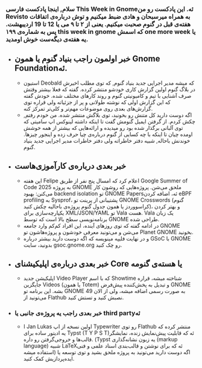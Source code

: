 ### سلام, اینجا پادکست فارسی This Week in Gnomeئه. این پادکست رو من Revisto به همراه میرسبحان و هادی ضبط میکنیم و توش درباره‌ی اتفاقات هفته‌ی قبل در گنوم صحبت میکنیم. یعنی از ۲ تا ۹ می یا  12 تا 19 اردیبهشت. پس به شماره‌ی ۱۹۹ this week in gnome که اسمش one more week یا یه هفته‌ی دیگه‌ست خوش اومدید. 


- ## خبر اولمون راجب بنیاد گنوم یا همون Gnome Foundationئه.
	- استیون Deobald که میشه مدیر اجرایی جدید بنیاد گنوم,  که توی مطلب اخیرش در بلاگ گنوم اولین گزارش کاری خودشو منتشر کرده. گفته که فعلا بیشتر وقتش صرف آشنایی با تیم و کامیونیتی گنوم و روند کارهای مختلف شده. خودش گفته که این گزارش اولی که نوشته طولانی و پر از جزئیاته ولی قراره توی گزارش‌های بعدی روی موضوعات مهم‌تر و کلی‌تر تمرکز کنه. 
	- اگه دوست دارید کل متنش رو بخونید، توی بلاگش منتشر شده. من خودم رفتم, چکش کردم. از گرفتن ایمیل گنومش گفت تا اینکه داشته لینوکس اپ سامیتی که توی آلبانی برگذار شده بود رو میدیده و ارائه‌هایی که بیشتر از همه خوشش اومده چیان تا اینکه با چه کسایی از گنوم درباره‌ی چیا حرف زده و اینجور چیزها. خوندنش باحاله, شبیه دفتر خاطراته ولی دفتر خاطرات مدیر اجرایی جدید بنیاد گنوم.

- ## خبر بعدی درباره‌ی کارآموزی‌هاست
	- این هفته Felipe اعلام کرد که امسال پنج نفر از طریق Google Summer of Code 2025 به پروژه GNOME ملحق می‌شن. پروژه‌هایی که روشون کار می‌کنن: بهبود backend isolation تو GNOME Papersئه، اضافه کردن eBPF profiling به Sysprof، پشتیبانی از پرینت تو GNOME Crosswords (گنوم کراسووردز یا همون جدول گنوم پروژه‌ی باحالیه چکش کنید)، و بهتر کردن یکپارچه‌سازی برای XML/JSON/YAML تو Vala هست. Vala یک زبان برنامه‌نویسی سطح بالا است که توسط GNOME طراحی شده.
	- در ادامه گفته که توی روزهای آینده، این افراد کم‌کم وارد جامعه GNOME می‌شن و می‌تونید معرفی خودشون و پروژه‌هاشون تو Planet GNOME بخونید.
	- و در نهایت فلیپه مینویسه که اگه دوست دارید بیشتر درباره GSoC با GNOME بدونید، سایت gsoc.gnome.org رو چک کنید.


- ## خبر بعدی درباره‌ی اپلیکیشنای Core یا هسته‌ی گنومه
	- اپلیکیشن جدید Video Player که با اسم Showtime شناخته میشه، قراره جایگزین Videos (یا همون Totem) و تبدیل به پخش‌کننده پیش‌فرض GNOME بشه. این برنامه تو GNOME 49 به صورت رسمی اضافه میشه، ولی از الان می‌تونید از Flathub نصبش کنید و تستش کنید.
	
	
- ### خبر بعدی راجب یه پروژه‌ی جانبی یا third partyئه
	- ا Jan Lukas اولین نسخه از اپ Typewriter رو توی Flathub منتشر کرده که یه ادیتور ساده برای Typst  (T Y P S T)ئه که قابلیت پیش‌نمایش زنده، نمایشگر قالب‌ها و خروجی‌گرفتن رو داره. (Typst یه زبون نشانه‌گذاری (markup language) شبیه LaTeXئه که برای نوشتن و قالب‌بندی اسناد علمی و فنی استفاده میشه) اگه دوست دارید می‌تونید به پروژه ملحق بشید و توی توسعه یا ایده‌پردازیش کمک کنید.